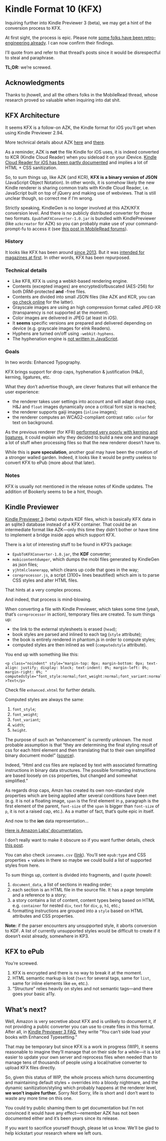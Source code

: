 # Kindle Format 10 (KFX)

Inquiring further into Kindle Previewer 3 (beta), we may get a hint of the conversion process to KFX.

At first sight, the process is epic. Please note [some folks have been retro-engineering already](http://www.mobileread.com/forums/showthread.php?t=263902). I can now confirm their findings. 

I’ll quote from and refer to that thread’s posts since it would be disrespectful to steal and paraphrase.

**TL;DR:** we’re screwed.

## Acknowledgments 

Thanks to jhowell, and all the others folks in the MobileRead thread, whose research proved so valuable when inquiring into dat shit.

## KFX Architecture

It seems KFX is a follow-on AZK, the Kindle format for iOS you’ll get when using Kindle Previewer 2.94.

More technical details about AZK [here](http://www.mobileread.com/forums/showpost.php?p=3097967&postcount=8) and [there](http://www.mobileread.com/forums/showpost.php?p=3100761&postcount=11).

As a reminder, AZK is **not** the file Kindle for iOS uses, it is indeed converted to KCR (Kindle Cloud Reader) when you sideload it on your iDevice. [Kindle Cloud Reader for iOS has been partly documented](https://github.com/FriendsOfEpub/WillThatBeOverriden/tree/master/ReadingSystems/Kindle/Kindle-iOS) and implies a lot of HTML + CSS sanitization.

So, to sum things up, like AZK (and KCR), **KFX is a binary version of JSON** (JavaScript Object Notation). In other words, it is somehow likely the new Kindle renderer is sharing common traits with Kindle Cloud Reader, i.e. JavaScript built on top of jQuery and making use of webviews. That is still unclear though, so correct me if I’m wrong.

Strictly speaking, KindleGen is no longer involved at this AZK/KFX conversion level. And there is no publicly distributed converter for those two formats. `EpubToKFXConverter-1.0.jar` is bundled with KindlePreviewer (like `azkcreator` for AZK) so you can probably make use of your command-prompt-fu to access it (see [this post in MobileRead forums](http://www.mobileread.com/forums/showpost.php?p=3262219&postcount=338)).

### History

It looks like KFX has been around [since 2013](http://www.mobileread.com/forums/showpost.php?p=3182980&postcount=167). But it was [intended for magazines at first](http://www.mobileread.com/forums/showpost.php?p=3184542&postcount=170). In other words, KFX has been repurposed.

### Technical details

- Like KF8, KFX is using a webkit-based rendering engine.
- Contents (excepted images) are encrypted/ofbuscated (AES-256) for both DRM-protected **and** -free files.
- Contents are divided into small JSON files (like AZK and KCR, you can [go check online](https://www.amazon.com/cloudreader) for the latter).
- Grayscale images are using an high compression format called JPEG-XR (transparency is not supported at the moment).
- Color images are delivered in JPEG (at least in iOS).
- It **seems** specific versions are prepared and delivered depending on device (e.g. grayscale images for eInk Readers).
- Hyphens are turned on/off using `-webkit-hyphens`.
- The hyphenation engine is [not written in JavaScript](http://www.mobileread.com/forums/showpost.php?p=3206602&postcount=237).

### Goals

In two words: Enhanced Typography.

KFX brings support for drop caps, hyphenation & justification (H&J), kerning, ligatures, etc.

What they don’t advertise though, are clever features that will enhance the user experience:

- the renderer takes user settings into account and will adapt drop caps, H&J and `float` images dynamically once a critical font size is reached;
- the renderer supports gaiji images (`inline` images);
- the renderer computes an WCAG2-compliant contrast ratio: `color` for text on background.

As the previous renderer (for KF8) [performed very poorly with kerning and ligatures](http://www.mobileread.com/forums/showpost.php?p=3172282&postcount=420), it could explain why they decided to build a new one and manage a lot of stuff when processing files so that the new renderer doesn’t have to. 

While this is **pure speculation**, another goal may have been the creation of a stronger walled garden. Indeed, it looks like it would be pretty useless to convert KFX to ePub (more about that later).

### Notes

KFX is usually not mentioned in the release notes of Kindle updates. The addition of Bookerly seems to be a hint, though.

## Kindle Previewer

[Kindle Previewer 3](http://www.amazon.com/gp/feature.html/?docId=1003018611) (beta) outputs KDF files, which is basically KFX data in an sqlite3 database instead of a KFX container. That could be an intermediate format like AZK—only this time they didn’t bother or have time to implement a bridge inside apps which support KFX.

There is a lot of interesting stuff to be found in KP3’s package: 

- `EpubToKFXConverter-1.0.jar`, the **KDF** converter;
- `mobicontentdumper`, which dumps the mobi files generated by KindleGen as json files;
- `yjhtmlcleanerapp`, which cleans up code that goes in the way;
- `coreprocessor.js`, a script (3100+ lines beautified) which aim is to parse CSS styles and alter HTML files.

That hints at a very complex process.

And indeed, that process is mind-blowing.

When converting a file with Kindle Previewer, which takes some time (yeah, that’s `coreprocessor` in action), temporary files are created. To sum things up:

- the link to the external stylesheets is erased (`head`);
- book styles are parsed and inlined to each tag (`style` attribute);
- the book is entirely rendered in phantom.js in order to compute styles;
- computed styles are then inlined as well (`computedstyle` attribute).

You end up with something like this: 

```
<p class="noindent" style="margin-top: 0px; margin-bottom: 0px; text-align: justify; display: block; text-indent: 0%; margin-left: 0%; margin-right: 0%; " computedstyle="font_style:normal;font_weight:normal;font_variant:normal;width:496px;height:96px;" >Text</p>
```

Check file `enhanced.xhtml` for further details.

Computed styles are always the same: 

1. `font_style`;
2. `font_weight`;
3. `font_variant`;
4. `width`;
5. `height`.

The purpose of such an “enhancement” is currently unknown. The most probable assumption is that “they are determining the final styling result of css for each html element and then translating that to their own simplified binary document model” ([source](http://www.mobileread.com/forums/showpost.php?p=3262351&postcount=342)).

Indeed, “Html and css files are replaced by text with associated formatting instructions in binary data structures. The possible formatting instructions are based loosely on css properties, but changed and somewhat simplified.”

As regards drop caps, Amzn has created its own non-standard style properties which are being applied after several conditions have been met (e.g. it is not a floating image, `span` is the first element in `p`, paragraph is the first element of the parent, `font-size` of the `span` is bigger than `font-size` of `p`, it is not a raised cap, etc.). As a matter of fact, that’s quite epic in itself.

And now to the **ion** data representation…

[Here is Amazon Labs’ documentation.](https://amznlabs.github.io/ion-docs/)

I don’t really want to make it obscure so if you want further details, check [this post](http://www.mobileread.com/forums/showpost.php?p=3269649&postcount=360).

You can also check `ionnames.csv` ([link](https://github.com/FriendsOfEpub/WillThatBeOverriden/blob/master/ReadingSystems/Kindle/KDF-KFX/ionnames.csv)). You’ll see `epub:type` and CSS properties + values in there so maybe we could build a list of supported styles from here.

To sum things up, content is divided into fragments, and I quote jhowell: 

1. `document_data`, a list of sections in reading order;
2. each section is an HTML file in the source file. It has a page template and a reference to a story;
3. a story contains a list of content, content types being based on HTML e.g. `container` for nested `div`, `text` for `div`, `p`, `h1`, etc.;
4. formatting instructions are grouped into a `style` based on HTML attributes and CSS properties.

**Note:** if the parser encounters any unsupported style, it aborts conversion to KDF. A list of currently unsupported styles would be difficult to create if it doesn’t exist already, somewhere in KP3.

## KFX to ePub

You’re screwed. 

1. KFX is encrypted and there is no way to break it at the moment.
2. HTML semantic markup is lost (`text` for several tags, same for `list`, same for inline elements like `em`, etc.).
3. “Structure” relies heavily on styles and not semantic tags—and there goes your basic a11y.

## What’s next?

Well, Amazon is very secretive about KFX and is unlikely to document it, if not providing a public converter you can use to create files in this format. After all, in [Kindle Previewer 3 FAQ](http://www.amazon.com/gp/feature.html/?docId=1003018611), they write “You can’t side load your books with Enhanced Typesetting.” 

That may be temporary but since KFX is a work in progress (WIP), it seems reasonable to imagine they’ll manage that on their side for a while—it is a lot easier to update your own server and reprocess files when needed than to manage tens of thousands of people using a local/native converter to upload KFX files directly.

So, given this status of WIP, the whole process which turns documenting and maintaining default styles + overrides into a bloody nightmare, and the dynamic sanitization/styling which probably happens at the renderer level, **we won’t inquire further.** Sorry Not Sorry, life is short and I don’t want to waste any more time on this one.

You could try public shaming them to get documentation but I’m not convinced it would have any effect—remember AZK has not been documented either and it’s been years since its release.

If you want to sacrifice yourself though, please let us know. We’ll be glad to help kickstart your research where we left ours.
